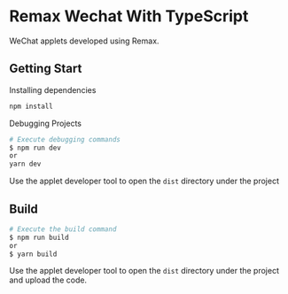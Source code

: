 # Remax Wechat With TypeScript

WeChat applets developed using Remax.

## Getting Start

Installing dependencies

```bash
npm install
```

Debugging Projects

```bash
# Execute debugging commands
$ npm run dev
or
yarn dev
```

Use the applet developer tool to open the `dist` directory under the project

## Build

```bash
# Execute the build command
$ npm run build
or
$ yarn build
```

Use the applet developer tool to open the `dist` directory under the project and upload the code.